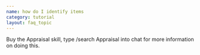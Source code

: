 ```yaml
---
name: how do I identify items
category: tutorial
layout: faq_topic
---
```

Buy the Appraisal skill, type /search Appraisal into chat for more information on doing this.